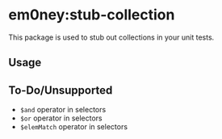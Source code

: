 # em0ney:stub-collection

This package is used to stub out collections in your unit tests.

## Usage


## To-Do/Unsupported

* `$and` operator in selectors
* `$or` operator in selectors
* `$elemMatch` operator in selectors
